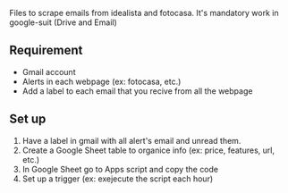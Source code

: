 Files to scrape emails from idealista and fotocasa.
It's mandatory work in google-suit (Drive and Email)

## Requirement
- Gmail account
- Alerts in each webpage (ex: fotocasa, etc.)
- Add a label to each email that you recive from all the webpage

## Set up
1. Have a label in gmail with all alert's email and unread them.
2. Create a Google Sheet table to organice info (ex: price, features, url, etc.)
3. In Google Sheet go to Apps script and copy the code
4. Set up a trigger (ex: exejecute the script each hour)
